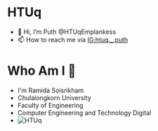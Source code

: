 # HTUq
- 👋 Hi, I’m Puth @HTUqEmplankess
- 📫 How to reach me via [IG:htuq.\_.puth](https://www.instagram.com/htuq.\_.puth)

# Who Am I 💖
- I'm Ramida Soisrikham
- Chulalongkorn University
- Faculty of Engineering
- Computer Engineering and Technology Digital
- ![HTUq](https://github.com/user-attachments/assets/af1f352e-3515-4dea-9148-b44c634a1f5c)






<!---
HTUqEmplankess/HTUqEmplankess is a ✨ special ✨ repository because its `README.md` (this file) appears on your GitHub profile.
You can click the Preview link to take a look at your changes.
--->

